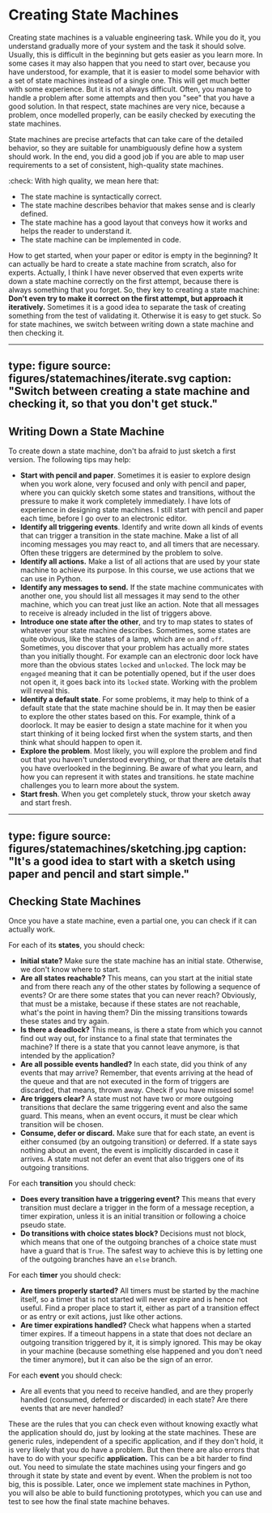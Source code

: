 # Creating State Machines

Creating state machines is a valuable engineering task. 
While you do it, you understand gradually more of your system and the task it should solve. 
Usually, this is difficult in the beginning but gets easier as you learn more. 
In some cases it may also happen that you need to start over, because you have understood, for example, that it is easier to model some behavior with a set of state machines instead of a single one.
This will get much better with some experience.
But it is not always difficult. Often, you manage to handle a problem after some attempts and then you "see" that you have a good solution. In that respect, state machines are very nice, because a problem, once modelled properly, can be easily checked by executing the state machines.

State machines are precise artefacts that can take care of the detailed behavior, so they are suitable for unambiguously define how a system should work. 
In the end, you did a good job if you are able to map user requirements to a set of consistent, high-quality state machines. 


:check: With high quality, we mean here that:

- The state machine is syntactically correct.
- The state machine describes behavior that makes sense and is clearly defined.
- The state machine has a good layout that conveys how it works and helps the reader to understand it. 
- The state machine can be implemented in code.


How to get started, when your paper or editor is empty in the beginning? It can actually be hard to create a state machine from scratch, also for experts.
Actually, I think I have never observed that even experts write down a state machine correctly on the first attempt, because there is always something that you forget. So, they key to creating a state machine: **Don't even try to make it correct on the first attempt, but approach it iteratively.** 
Sometimes it is a good idea to separate the task of creating something from the test of validating it. Otherwise it is easy to get stuck. So for state machines, we switch between writing down a state machine and then checking it.

---
type: figure
source: figures/statemachines/iterate.svg
caption: "Switch between creating a state machine and checking it, so that you don't get stuck."
---


## Writing Down a State Machine


To create down a state machine, don't ba afraid to just sketch a first version. The following tips may help:

- **Start with pencil and paper**. Sometimes it is easier to explore design when you work alone, very focused and only with pencil and paper, where you can quickly sketch some states and transitions, without the pressure to make it work completely immediately. I have lots of experience in designing state machines. I still start with pencil and paper each time, before I go over to an electronic editor.
- **Identify all triggering events**. Identify and write down all kinds of events that can trigger a transition in the state machine. Make a list of all incoming messages you may react to, and all timers that are necessary. Often these triggers are determined by the problem to solve.
- **Identify all actions.** Make a list of all actions that are used by your state machine to achieve its purpose. In this course, we use actions that we can use in Python.
- **Identify any messages to send.** If the state machine communicates with another one, you should list all messages it may send to the other machine, which you can treat just like an action. Note that all messages to receive is already included in the list of triggers above.
- **Introduce one state after the other**, and try to map states to states of whatever your state machine describes. Sometimes, some states are quite obvious, like the states of a lamp, which are `on` and `off`. Sometimes, you discover that your problem has actually more states than you initially thought. For example can an electronic door lock have more than the obvious states `locked` and `unlocked`. The lock may be `engaged` meaning that it can be potentially opened, but if the user does not open it, it goes back into its `locked` state. Working with the problem will reveal this.
- **Identify a default state**. For some problems, it may help to think of a default state that the state machine should be in. It may then be easier to explore the other states based on this. For example, think of a doorlock. It may be easier to design a state machine for it when you start thinking of it being locked first when the system starts, and then think what should happen to open it.  
- **Explore the problem**. Most likely, you will explore the problem and find out that you haven't understood everything, or that there are details that you have overlooked in the beginning. Be aware of what you learn, and how you can represent it with states and transitions. he state machine challenges you to learn more about the system.
- **Start fresh**. When you get completely stuck, throw your sketch away and start fresh. 

---
type: figure
source: figures/statemachines/sketching.jpg
caption: "It's a good idea to start with a sketch using paper and pencil and start simple."
---


## Checking State Machines

Once you have a state machine, even a partial one, you can check if it can actually work. 

For each of its **states**, you should check:

- **Initial state?** Make sure the state machine has an initial state. Otherwise, we don't know where to start.
- **Are all states reachable?** This means, can you start at the initial state and from there reach any of the other states by following a sequence of events? Or are there some states that you can never reach? Obviously, that must be a mistake, because if these states are not reachable, what's the point in having them? Din the missing transitions towards these states and try again.
- **Is there a deadlock?** This means, is there a state from which you cannot find out way out, for instance to a final state that terminates the machine? If there is a state that you cannot leave anymore, is that intended by the application?
- **Are all possible events handled?** In each state, did you think of any events that may arrive? Remember, that events arriving at the head of the queue and that are not executed in the form of triggers are discarded, that means, thrown away. Check if you have missed some!
- **Are triggers clear?** A state must not have two or more outgoing transitions that declare the same triggering event and also the same guard. This means, when an event occurs, it must be clear which transition will be chosen.
- **Consume, defer or discard.** Make sure that for each state, an event is either consumed (by an outgoing transition) or deferred. If a state says nothing about an event, the event is implicitly discarded in case it arrives. A state must not defer an event that also triggers one of its outgoing transitions.
 

For each **transition** you should check:

- **Does every transition have a triggering event?** This means that every transition must declare a trigger in the form of a message reception, a timer expiration, unless it is an initial transition or following a choice pseudo state.
- **Do transitions with choice states block?** Decisions must not block, which means that one of the outgoing branches of a choice state must have a guard that is `True`. The safest way to achieve this is by letting one of the outgoing branches have an `else` branch. 

For each **timer** you should check:

- **Are timers properly started?** All timers must be started by the machine itself, so a timer that is not started will never expire and is hence not useful. Find a proper place to start it, either as part of a transition effect or as entry or exit actions, just like other actions.
- **Are timer expirations handled?** Check what happens when a started timer expires. If a timeout happens in a state that does not declare an outgoing transition triggered by it, it is simply ignored. This may be okay in your machine (because something else happened and you don't need the timer anymore), but it can also be the sign of an error. 

For each **event** you should check:

- Are all events that you need to receive handled, and are they properly handled (consumed, deferred or discarded) in each state? Are there events that are never handled? 

These are the rules that you can check even without knowing exactly what the application should do, just by looking at the state machines. These are generic rules, independent of a specific application, and if they don't hold, it is very likely that you do have a problem. But then there are also errors that have to do with your specific **application.** This can be a bit harder to find out. You need to simulate the state machines using your fingers and go through it state by state and event by event. When the problem is not too big, this is possible. Later, once we implement state machines in Python, you will also be able to build functioning prototypes, which you can use and test to see how the final state machine behaves. 